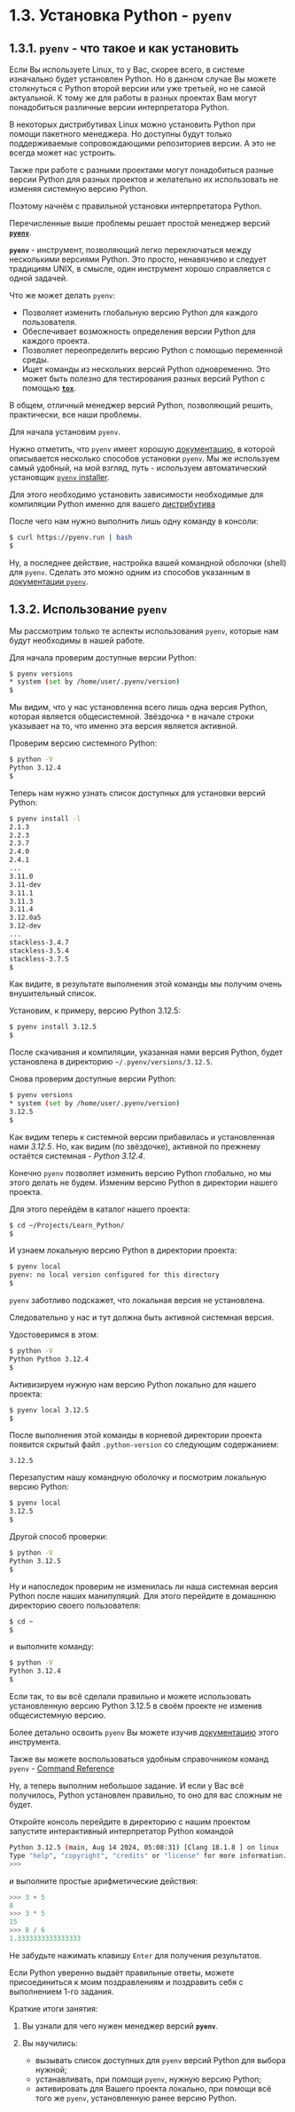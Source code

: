 # 1.3. Установка Python - `pyenv`

## 1.3.1. `pyenv` - что такое и как установить

Если Вы используете Linux, то у Вас, скорее всего, в системе изначально будет установлен Python. Но в данном случае Вы можете столкнуться с Python второй версии или уже третьей, но не самой актуальной. К тому же для работы в разных проектах Вам могут
понадобиться различные версии интерпретатора Python.

В некоторых дистрибутивах Linux можно установить Python при помощи пакетного менеджера. Но доступны будут
только поддерживаемые сопровождающими репозиториев версии. А это не всегда может нас устроить.

Также при работе с разными проектами могут понадобиться разные версии Python для разных проектов и желательно их использовать не изменяя системную версию Python.

Поэтому начнём с правильной установки интерпретатора Python.

Перечисленные выше проблемы решает простой менеджер версий [**`pyenv`**](https://github.com/pyenv/pyenv "pyenv на Github").

**`pyenv`** - инструмент, позволяющий легко переключаться между несколькими версиями Python. Это просто, ненавязчиво и следует традициям UNIX, в смысле, один инструмент хорошо справляется с одной задачей.

Что же может делать `pyenv`:

- Позволяет изменить глобальную версию Python для каждого пользователя.
- Обеспечивает возможность определения версии Python для каждого проекта.
- Позволяет переопределить версию Python с помощью переменной среды.
- Ищет команды из нескольких версий Python одновременно. Это может быть полезно для тестирования разных версий Python с помощью [**`tox`**](https://github.com/tox-dev/tox "tox на Github").

В общем, отличный менеджер версий Python, позволяющий решить, практически, все наши проблемы.

Для начала установим `pyenv`.

Нужно отметить, что `pyenv` имеет хорошую [документацию](https://github.com/pyenv/pyenv#table-of-contents "Документация pyenv"), в которой описывается несколько способов установки `pyenv`. Мы же используем самый удобный, на мой взгляд, путь - используем автоматический установщик [`pyenv` installer](https://github.com/pyenv/pyenv-installer "pyenv installer на Github").

Для этого необходимо установить зависимости необходимые для компиляции Python именно для вашего [дистрибутива](https://github.com/pyenv/pyenv/wiki/Common-build-problems#prerequisites "Зависимости (Смотреть для своего дистрибутива)")

После чего нам нужно выполнить лишь одну команду в консоли:

```bash
$ curl https://pyenv.run | bash
$
```

Ну, а последнее действие, настройка вашей командной оболочки (shell) для `pyenv`. Сделать это можно одним из способов указанным в [документации `pyenv`](https://github.com/pyenv/pyenv#set-up-your-shell-environment-for-pyenv "Настройка командной оболочки (shell) для pyenv").

## 1.3.2. Использование `pyenv`

Мы рассмотрим только те аспекты использования `pyenv`, которые нам будут необходимы в нашей работе.

Для начала проверим доступные версии Python:

```bash
$ pyenv versions
* system (set by /home/user/.pyenv/version)
$
```

Мы видим, что у нас установленна всего лишь одна версия Python, которая является общесистемной. Звёздочка `*` в начале строки указывает на то, что именно эта версия является активной.

Проверим версию системного Python:

```bash
$ python -V
Python 3.12.4
$
```

Теперь нам нужно узнать список доступных для установки версий Python:

```bash
$ pyenv install -l
2.1.3
2.2.3
2.3.7
2.4.0
2.4.1
...
3.11.0
3.11-dev
3.11.1
3.11.3
3.11.4
3.12.0a5
3.12-dev
...
stackless-3.4.7
stackless-3.5.4
stackless-3.7.5
$
```

Как видите, в результате выполнения этой команды мы получим очень внушительный список.

Установим, к примеру, версию Python 3.12.5:

```bash
$ pyenv install 3.12.5
$
```

После скачивания и компиляции, указанная нами версия Python, будет установлена в директорию `~/.pyenv/versions/3.12.5`.

Снова проверим доступные версии Python:

```bash
$ pyenv versions
* system (set by /home/user/.pyenv/version)
3.12.5
$
```

Как видим теперь к системной версии прибавилась и установленная нами _3.12.5_. Но, как видим (по звёздочке), активной по прежнему остаётся системная - _Python 3.12.4_.

Конечно `pyenv` позволяет изменить версию Python глобально, но мы этого делать не будем. Изменим версию Python в директории нашего проекта.

Для этого перейдём в каталог нашего проекта:

```bash
$ cd ~/Projects/Learn_Python/
$
```

И узнаем локальную версию Python в директории проекта:

```bash
$ pyenv local
pyenv: no local version configured for this directory
$
```

`pyenv` заботливо подскажет, что локальная версия не установлена.

Следовательно у нас и тут должна быть активной системная версия.

Удостоверимся в этом:

```bash
$ python -V
Python Python 3.12.4
$
```

Активизируем нужную нам версию Python локально для нашего проекта:

```bash
$ pyenv local 3.12.5
$
```

После выполнения этой команды в корневой директории проекта появится скрытый файл `.python-version` со следующим содержанием:

```text
3.12.5
```

Перезапустим нашу командную оболочку и посмотрим локальную версию Python:

```bash
$ pyenv local
3.12.5
$
```

Другой способ проверки:

```bash
$ python -V
Python 3.12.5
$
```

Ну и напоследок проверим не изменилась ли наша системная версия Python после наших манипуляций. Для этого перейдите в домашнюю директорию своего пользователя:

```bash
$ cd ~
$
```

и выполните команду:

```bash
$ python -V
Python 3.12.4
$
```

Если так, то вы всё сделали правильно и можете использовать установленную версию Python 3.12.5 в своём проекте не изменив общесистемную версию.

Более детально освоить `pyenv` Вы можете изучив [документацию](https://github.com/pyenv/pyenv#usage "Использование pyenv") этого инструмента.

Также вы можете воспользоваться удобным справочником команд `pyenv` - [Command Reference](https://github.com/pyenv/pyenv/blob/master/COMMANDS.md "Справочник команд pyenv")

Ну, а теперь выполним небольшое задание. И если у Вас всё получилось, Python установлен правильно, то оно для вас сложным не будет.

Откройте консоль перейдите в директорию с нашим проектом запустите интерактивный интерпретатор Python командой

```bash
Python 3.12.5 (main, Aug 14 2024, 05:08:31) [Clang 18.1.8 ] on linux
Type "help", "copyright", "credits" or "license" for more information.
>>>
```

и выполните простые арифметические действия:

```python
>>> 3 + 5
8
>>> 3 * 5
15
>>> 8 / 6
1.3333333333333333
```

Не забудьте нажимать клавишу `Enter` для получения результатов.

Если Python уверенно выдаёт правильные ответы, можете присоединиться к моим поздравлениям и поздравить себя с выполнением 1-го задания.

Краткие итоги занятия:

1. Вы узнали для чего нужен менеджер версий **`pyenv`**.

2. Вы научились:

   - вызывать список доступных для `pyenv` версий Python для выбора нужной;
   - устанавливать, при помощи `pyenv`, нужную версию Python;
   - активировать для Вашего проекта локально, при помощи всё того же `pyenv`, установленную ранее версию Python.
